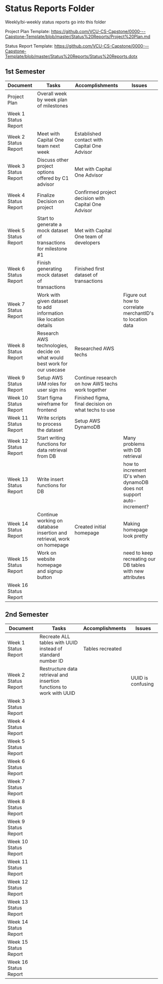 # Status Reports Folder
Weekly/bi-weekly status reports go into this folder

Project Plan Template: https://github.com/VCU-CS-Capstone/0000---Capstone-Template/blob/master/Status%20Reports/Project%20Plan.md

Status Report Template: https://github.com/VCU-CS-Capstone/0000---Capstone-Template/blob/master/Status%20Reports/Status%20Reports.dotx

## 1st Semester

| Document | Tasks | Accomplishments | Issues |
|---|---|---|---|
| Project Plan | Overall week by week plan of milestones | | |
| Week 1 Status Report | | | |
| Week 2 Status Report |Meet with Capital One team next week|Established contact with Capital One Advisor| |
| Week 3 Status Report |Discuss other project options offered by C1 advisor|Met with Capital One Advisor| |
| Week 4 Status Report |Finalize Decision on project|Confirmed project decision with Capital One Advisor| |
| Week 5 Status Report |Start to generate a mock dataset of transactions for milestone #1|Met with Capital One team of developers| |
| Week 6 Status Report |Finish generating mock dataset of transactions|Finished first dataset of transactions| |
| Week 7 Status Report |Work with given dataset to add information like location details| |Figure out how to correlate merchantID's to location data|
| Week 8 Status Report |Research AWS technologies, decide on what would best work for our usecase|Researched AWS techs| |
| Week 9 Status Report |Setup AWS IAM roles for user sign ins|Continue research on how AWS techs work together| |
| Week 10 Status Report |Start figma wireframe for frontend|Finished figma, final decision on what techs to use| |
| Week 11 Status Report |Write scripts to process the dataset|Setup AWS DynamoDB| |
| Week 12 Status Report |Start writing functions for data retrieval from DB| |Many problems with DB retrieval|
| Week 13 Status Report |Write insert functions for DB| |how to increment ID's when dynamoDB does not support auto-increment?|
| Week 14 Status Report |Continue working on database insertion and retrieval, work on homepage|Created initial homepage|Making homepage look pretty|
| Week 15 Status Report |Work on website homepage and signup button| |need to keep recreating our DB tables with new attributes|
| Week 16 Status Report | | | |

## 2nd Semester

| Document | Tasks | Accomplishments| Issues |
|---|---|---|---|
| Week 1 Status Report |Recreate ALL tables with UUID instead of standard number ID|Tables recreated| |
| Week 2 Status Report |Restructure data retrieval and insertion functions to work with UUID| |UUID is confusing|
| Week 3 Status Report | | | |
| Week 4 Status Report | | | |
| Week 5 Status Report | | | |
| Week 6 Status Report | | | |
| Week 7 Status Report | | | |
| Week 8 Status Report | | | |
| Week 9 Status Report | | | |
| Week 10 Status Report | | | |
| Week 11 Status Report | | | |
| Week 12 Status Report | | | |
| Week 13 Status Report | | | |
| Week 14 Status Report | | | |
| Week 15 Status Report | | | |
| Week 16 Status Report | | | |
